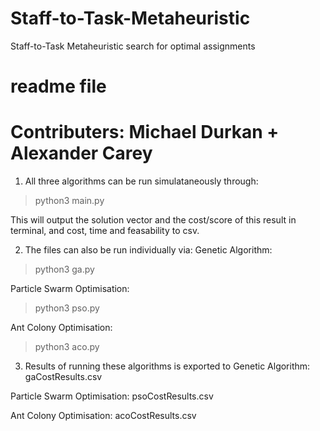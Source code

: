 # Staff-to-Task-Metaheuristic
Staff-to-Task Metaheuristic search for optimal assignments

# readme file
# Contributers: Michael Durkan + Alexander Carey

1. All three algorithms can be run simulataneously through:
>python3 main.py

This will output the solution vector and the cost/score of this result in terminal,
    and cost, time and feasability to csv.

2. The files can also be run individually via:
Genetic Algorithm:
>python3 ga.py

Particle Swarm Optimisation:
>python3 pso.py

Ant Colony Optimisation:
>python3 aco.py

3. Results of running these algorithms is exported to 
Genetic Algorithm:
gaCostResults.csv

Particle Swarm Optimisation:
psoCostResults.csv

Ant Colony Optimisation:
acoCostResults.csv
